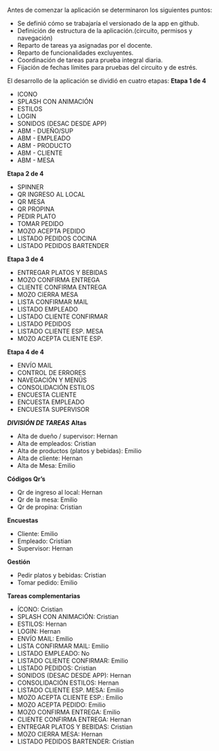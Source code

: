 
Antes de comenzar la aplicación se determinaron los siguientes puntos:
 - Se definió cómo se trabajaría el versionado de la app en github. 
 - Definición de estructura de la aplicación.(circuito, permisos y navegación)
 - Reparto de tareas ya asignadas por el docente.
 - Reparto de funcionalidades excluyentes.
 - Coordinación de tareas para prueba integral diaria.
 - Fijación de fechas límites para pruebas del circuito y de estrés.

El desarrollo de la aplicación se dividió en cuatro etapas:
**Etapa 1 de 4**
 - ICONO
 - SPLASH CON ANIMACIÓN
 - ESTILOS
 - LOGIN
 - SONIDOS (DESAC DESDE APP)
 - ABM - DUEÑO/SUP
 - ABM - EMPLEADO
 - ABM - PRODUCTO
 - ABM - CLIENTE
 - ABM - MESA

**Etapa 2 de 4**
 - SPINNER
 - QR INGRESO AL LOCAL
 - QR MESA
 - QR PROPINA
 - PEDIR PLATO
 - TOMAR PEDIDO
 - MOZO ACEPTA PEDIDO
 - LISTADO PEDIDOS COCINA
 - LISTADO PEDIDOS BARTENDER

**Etapa 3 de 4**
 - ENTREGAR PLATOS Y BEBIDAS
 - MOZO CONFIRMA ENTREGA
 - CLIENTE CONFIRMA ENTREGA
 - MOZO CIERRA MESA
 - LISTA CONFIRMAR MAIL
 - LISTADO EMPLEADO
 - LISTADO CLIENTE CONFIRMAR
 - LISTADO PEDIDOS
 - LISTADO CLIENTE ESP. MESA
 - MOZO ACEPTA CLIENTE ESP.

**Etapa 4 de 4**
 - ENVÍO MAIL
 - CONTROL DE ERRORES
 - NAVEGACIÓN Y MENÚS
 - CONSOLIDACIÓN ESTILOS
 - ENCUESTA CLIENTE
 - ENCUESTA EMPLEADO
 - ENCUESTA SUPERVISOR

***DIVISIÓN DE TAREAS***
**Altas**

 - Alta de dueño / supervisor: Hernan
 - Alta de empleados: Cristian
 - Alta de productos (platos y bebidas): Emilio
 - Alta de cliente: Hernan
 - Alta de Mesa: Emilio

**Códigos Qr’s**

 - Qr de ingreso al local: Hernan
 - Qr de la mesa: Emilio
 - Qr de propina: Cristian

**Encuestas**

 - Cliente: Emilio
 - Empleado: Cristian
 - Supervisor: Hernan

**Gestión**

 - Pedir platos y bebidas: Cristian
 - Tomar pedido: Emilio

**Tareas complementarias**

 - ÍCONO: Cristian
 - SPLASH CON ANIMACIÓN: Cristian
 - ESTILOS: Hernan
 - LOGIN: Hernan
 - ENVÍO MAIL: Emilio
 - LISTA CONFIRMAR MAIL: Emilio
 - LISTADO EMPLEADO: No
 - LISTADO CLIENTE CONFIRMAR: Emilio
 - LISTADO PEDIDOS: Cristian
 - SONIDOS (DESAC DESDE APP): Hernan
 - CONSOLIDACIÓN ESTILOS: Hernan
 - LISTADO CLIENTE ESP. MESA: Emilio
 - MOZO ACEPTA CLIENTE ESP.: Emilio
 - MOZO ACEPTA PEDIDO: Emilio
 - MOZO CONFIRMA ENTREGA: Emilio
 - CLIENTE CONFIRMA ENTREGA: Hernan
 - ENTREGAR PLATOS Y BEBIDAS: Cristian
 - MOZO CIERRA MESA: Hernan
 - LISTADO PEDIDOS BARTENDER: Cristian
